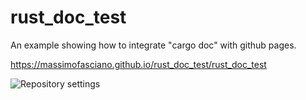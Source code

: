 # rust_doc_test

An example showing how to integrate "cargo doc" with github pages.

https://massimofasciano.github.io/rust_doc_test/rust_doc_test

![Repository settings](reop-settings.png?raw=true "Repository settings")

